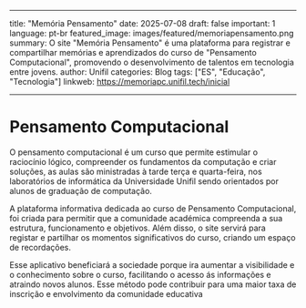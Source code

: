 
---
title: "Memória Pensamento"
date: 2025-07-08
draft: false
important: 1
language: pt-br
featured_image: images/featured/memoriapensamento.png
summary: O site "Memória Pensamento" é uma plataforma para registrar e compartilhar memórias e aprendizados do curso de "Pensamento Computacional", promovendo o desenvolvimento de talentos em tecnologia entre jovens.
author: Unifil
categories: Blog
tags: ["ES", "Educação", "Tecnologia"] 
linkweb: https://memoriapc.unifil.tech/inicial

---

# Pensamento Computacional

O pensamento computacional é um curso que permite estimular o raciocínio lógico, compreender os fundamentos da computação e criar soluções, as aulas são ministradas à tarde terça e quarta-feira,  nos laboratórios de informática da Universidade Unifil sendo orientados por alunos de graduação de computação.

A plataforma informativa dedicada ao curso de Pensamento Computacional, foi criada para permitir que a comunidade académica compreenda a sua estrutura, funcionamento e objetivos. Além disso, o site servirá para registar e partilhar os momentos significativos do curso, criando um espaço de recordações.

Esse aplicativo beneficiará a sociedade porque ira aumentar a visibilidade e o conhecimento sobre o curso, facilitando o acesso ás informações e atraindo novos alunos. Esse método pode contribuir para uma maior taxa de inscrição e envolvimento da comunidade educativa